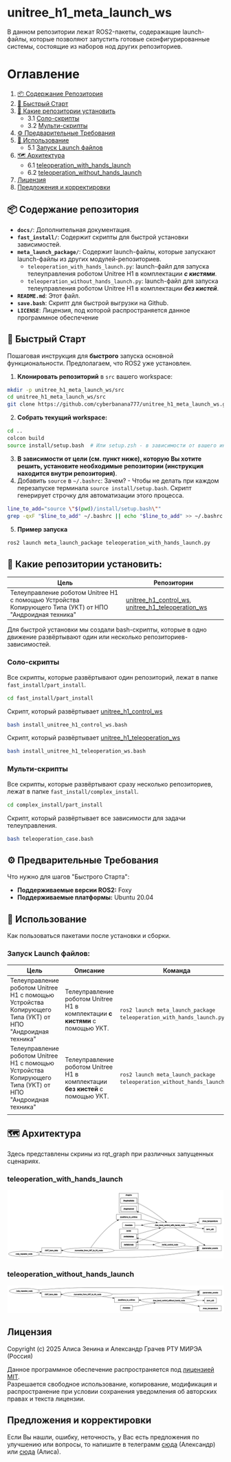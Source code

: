 # unitree_h1_meta_launch_ws
В данном репозитории лежат ROS2-пакеты, содеражащие launch-файлы, которые позволяют запустить готовые сконфигурированные системы, состоящие из наборов нод других репозиториев.

# Оглавление

1. [📦 Содержание Репозитория](#-содержание-репозитория)
2. [🚀 Быстрый Старт](#-быстрый-старт)
3. [📂 Какие репозитории установить](#-какие-репозитории-установить)
   - 3.1 [Соло-скрипты](#соло-скрипты)
   - 3.2 [Мульти-скрипты](#мульти-скрипты)
4. [⚙️ Предварительные Требования](#️-предварительные-требования)
5. [🧪 Использование](#-использование)
   - 5.1 [Запуск Launch файлов](#запуск-launch-файлов)
1. [🗺️ Архитектура](#️-архитектура)
   - 6.1 [teleoperation_with_hands_launch](#teleoperation_with_hands_launch)
   - 6.2 [teleoperation_without_hands_launch](#teleoperation_without_hands_launch)
7. [Лицензия](#лицензия)
8. [Предложения и корректировки](#предложения-и-корректировки)

## 📦 Содержание репозитория
*   **`docs/`**: Дополнительная документация.
*   **`fast_install/`**: Содержит скрипты для быстрой установки зависимостей.
* **`meta_launch_package/`**: Содержит launch-файлы, которые запускают launch-файлы из других модулей-репозиториев.
	-  `teleoperation_with_hands_launch.py`: launch-файл для запуска телеуправления роботом Unitree H1 в комплектации ***с кистями***.
	- `teleoperation_without_hands_launch.py`: launch-файл для запуска телеуправления роботом Unitree H1 в комплектации ***без кистей***.
*   **`README.md`**: Этот файл.
*   **`save.bash`**: Скрипт для быстрой выгрузки на Github.
*   **`LICENSE`**: Лицензия, под которой распространяется данное программное обеспечение

## 🚀 Быстрый Старт
Пошаговая инструкция для **быстрого** запуска основной функциональности. Предполагаем, что ROS2 уже установлен.
1.  **Клонировать репозиторий** в `src` вашего workspace:
```bash
mkdir -p unitree_h1_meta_launch_ws/src
cd unitree_h1_meta_launch_ws/src
git clone https://github.com/cyberbanana777/unitree_h1_meta_launch_ws.git .
```
2.  **Собрать текущий workspace:**
```bash
cd ..
colcon build
source install/setup.bash  # Или setup.zsh - в зависимости от вашего интерпретатора командной строки
```
3. **В зависимости от цели (см. пункт ниже), которую Вы хотите решить, установите необходимые репозитории (инструкция находится внутри репозитория)**.
4. Добавить `source` в `~/.bashrc`:
Зачем? - Чтобы не делать при каждом перезапуске терминала `source install/setup.bash`. Скрипт генерирует строчку для автоматизации этого процесса.
```bash
line_to_add="source \"$(pwd)/install/setup.bash\""
grep -qxF "$line_to_add" ~/.bashrc || echo "$line_to_add" >> ~/.bashrc
```
5. **Пример запуска**
```bash
ros2 launch meta_launch_package teleoperation_with_hands_launch.py
```

## 📂 Какие репозитории установить:

|Цель|Репозитории|
|---|---|
|Телеуправление роботом Unitree H1 с помощью Устройства Копирующего Типа (УКТ) от НПО "Андроидная техника"|[unitree_h1_control_ws](https://github.com/cyberbanana777/unitree_h1_control_ws), [unitree_h1_teleoperation_ws](https://github.com/cyberbanana777/unitree_h1_teleoperation_ws)|

Для быстрой установки мы создали bash-скрипты, которые в одно движение развёртывают один или несколько репозиториев-зависимостей. 
### **Соло-скрипты**
Все скрипты, которые развёртывают один репозиторий, лежат в папке `fast_install/part_install`.
```bash
cd fast_install/part_install
```
Скрипт, который развёртывает [unitree_h1_control_ws](https://github.com/cyberbanana777/unitree_h1_control_ws)
```bash
bash install_unitree_h1_control_ws.bash
```
Скрипт, который развёртывает [unitree_h1_teleoperation_ws](https://github.com/cyberbanana777/unitree_h1_teleoperation_ws)
```bash
bash install_unitree_h1_teleoperation_ws.bash
```
### **Мульти-скрипты**
Все скрипты, которые развёртывают сразу несколько репозиториев, лежат в папке `fast_install/complex_install`.
```bash
cd complex_install/part_install
```
Скрипт, который развёртывает все зависимости для задачи телеуправления.
```bash
bash teleoperation_case.bash
```

## ⚙️ Предварительные Требования
Что нужно для шагов "Быстрого Старта":
*   **Поддерживаемые версии ROS2:** Foxy
*   **Поддерживаемые платформы:** Ubuntu 20.04

## 🧪 Использование
Как пользоваться пакетами после установки и сборки.
### **Запуск Launch файлов:**

| Цель                                                                                                      | Описание                                                                       | Команда                                                                  |
| --------------------------------------------------------------------------------------------------------- | ------------------------------------------------------------------------------ | ------------------------------------------------------------------------ |
| Телеуправление роботом Unitree H1 с помощью Устройства Копирующего Типа (УКТ) от НПО "Андроидная техника" | Телеуправление роботом Unitree H1 в комплектации **с кистями** с помощью УКТ.  | <br>`ros2 launch meta_launch_package teleoperation_with_hands_launch.py` |
| Телеуправление роботом Unitree H1 с помощью Устройства Копирующего Типа (УКТ) от НПО "Андроидная техника" | Телеуправление роботом Unitree H1 в комплектации **без кистей** с помощью УКТ. | `ros2 launch meta_launch_package teleoperation_without_hands_launch.py`  |
|                                                                                                           |                                                                                |                                                                          |

## 🗺️ Архитектура
Здесь представлены скрины из rqt_graph при различных запущенных сценариях.
### teleoperation_with_hands_launch
![teleoperation_with_hands](docs/meta_launch_teleoperation_with_hands.png)
### teleoperation_without_hands_launch
![teleoperation_without_hands](docs/meta_launch_teleoperation_without_hands.png)

## Лицензия
Copyright (c) 2025 Алиса Зенина и Александр Грачев РТУ МИРЭА (Россия)

Данное программное обеспечение распространяется под [лицензией MIT](LICENSE).  
Разрешается свободное использование, копирование, модификация и распространение при условии сохранения уведомления об авторских правах и текста лицензии.
## Предложения и корректировки
Если Вы нашли, ошибку, неточность, у Вас есть предложения по улучшению или вопросы, то напишите в телеграмм [сюда](https://t.me/Alex_19846) (Александр) или [сюда](https://t.me/Kika_01) (Алиса).